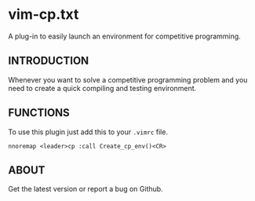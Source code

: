 # vim-cp.txt

A plug-in to easily launch an environment for competitive
programming.

## INTRODUCTION                           

Whenever you want to solve a competitive programming problem and 
you need to create a quick compiling and testing environment.

## FUNCTIONS                             

To use this plugin just add this to your `.vimrc` file.

```vim
nnoremap <leader>cp :call Create_cp_env()<CR>
```

## ABOUT                                   

Get the latest version or report a bug on Github.
